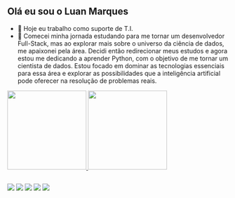 ## Olá eu sou o Luan Marques

- 🔭 Hoje eu trabalho como suporte de T.I.
- 🌱 Comecei minha jornada estudando para me tornar um desenvolvedor Full-Stack, mas ao explorar mais sobre o universo da ciência de dados, me apaixonei pela área. Decidi então redirecionar meus estudos e agora estou me dedicando a aprender Python, com o objetivo de me tornar um cientista de dados. Estou focado em dominar as tecnologias essenciais para essa área e explorar as possibilidades que a inteligência artificial pode oferecer na resolução de problemas reais.

<div>
  <a href="https://github.com/LuanMarques-Dev">
  <img height="180em" src="https://github-readme-stats.vercel.app/api?username=LuanMarques-Dev&show_icons=true&theme=tokyonight&include_all_commits=true&count_private=true"/>
  <img height="180em" src="https://github-readme-stats.vercel.app/api/top-langs/?username=LuanMarques-Dev&layout=compact&langs_count=16&theme=tokyonight"/>
</div>

##

<div>
  <a href="https://instagram.com/luan_marques_dev" target="_blank"><img src="https://img.shields.io/badge/-Instagram-%23E4405F?style=for-the-badge&logo=instagram&logoColor=white" target="_blank"></a>
  <a href = "mailto:luanmarquesdev22@gmail.com"><img src="https://img.shields.io/badge/-Gmail-%23333?style=for-the-badge&logo=gmail&logoColor=white" target="_blank"></a>
  <a href="https://www.linkedin.com/in/luan-marques-pereira-125852205" target="_blank"><img src="https://img.shields.io/badge/-LinkedIn-%230077B5?style=for-the-badge&logo=linkedin&logoColor=white" target="_blank"></a> 
  <a href="https://app.rocketseat.com.br/me/luan-marques-dev" target="_blank"><img src="https://img.shields.io/badge/-Rocketseat-%2304D361?style=for-the-badge&logo=rocketseat&logoColor=white" target="_blank"></a>
  <a href="https://www.dio.me/users/luanmarquesdev22" target="_blank"><img src="https://img.shields.io/badge/-DIO-%2300B4A1?style=for-the-badge&logo=dio&logoColor=white" target="_blank"></a>

</div>

